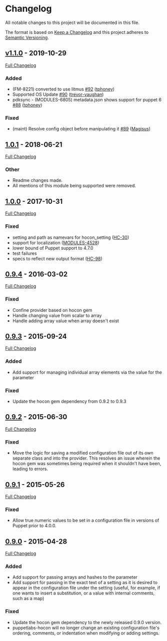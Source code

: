 <!-- markdownlint-disable MD024 -->
# Changelog

All notable changes to this project will be documented in this file.

The format is based on [Keep a Changelog](http://keepachangelog.com/en/1.0.0/) and this project adheres to [Semantic Versioning](http://semver.org).

## [v1.1.0](https://github.com/puppetlabs/puppetlabs-hocon/tree/v1.1.0) - 2019-10-29

[Full Changelog](https://github.com/puppetlabs/puppetlabs-hocon/compare/1.0.1...v1.1.0)

### Added

- (FM-8221) converted to use litmus [#92](https://github.com/puppetlabs/puppetlabs-hocon/pull/92) ([tphoney](https://github.com/tphoney))
- Supported OS Update [#90](https://github.com/puppetlabs/puppetlabs-hocon/pull/90) ([trevor-vaughan](https://github.com/trevor-vaughan))
- pdksync - (MODULES-6805) metadata.json shows support for puppet 6 [#88](https://github.com/puppetlabs/puppetlabs-hocon/pull/88) ([tphoney](https://github.com/tphoney))

### Fixed

- (maint) Resolve config object before manipulating it [#89](https://github.com/puppetlabs/puppetlabs-hocon/pull/89) ([Magisus](https://github.com/Magisus))

## [1.0.1](https://github.com/puppetlabs/puppetlabs-hocon/tree/1.0.1) - 2018-06-21

[Full Changelog](https://github.com/puppetlabs/puppetlabs-hocon/compare/1.0.0...1.0.1)

### Other

- Readme changes made.
- All mentions of this module being supported were removed.

## [1.0.0](https://github.com/puppetlabs/puppetlabs-hocon/tree/1.0.0) - 2017-10-31

[Full Changelog](https://github.com/puppetlabs/puppetlabs-hocon/compare/0.9.4...1.0.0)

### Fixed

- setting and path as namevars for hocon_setting ([HC-30](https://tickets.puppet.com/browse/HC-30))
- support for localization ([MODULES-4528](https://tickets.puppet.com/browse/MODULES-4528))
- lower bound of Puppet support to 4.7.0
- test failures
- specs to reflect new output format ([HC-98](https://tickets.puppet.com/browse/HC-98))

## [0.9.4](https://github.com/puppetlabs/puppetlabs-hocon/tree/0.9.4) - 2016-03-02

[Full Changelog](https://github.com/puppetlabs/puppetlabs-hocon/compare/0.9.3...0.9.4)

### Fixed

- Confine provider based on hocon gem
- Handle changing value from scalar to array
- Handle adding array value when array doesn't exist

## [0.9.3](https://github.com/puppetlabs/puppetlabs-hocon/tree/0.9.3) - 2015-09-24

[Full Changelog](https://github.com/puppetlabs/puppetlabs-hocon/compare/0.9.2...0.9.3)

### Added

- Add support for managing individual array elements via the  value for the  parameter

### Fixed

- Update the hocon gem dependency from 0.9.2 to 0.9.3

## [0.9.2](https://github.com/puppetlabs/puppetlabs-hocon/tree/0.9.2) - 2015-06-30

[Full Changelog](https://github.com/puppetlabs/puppetlabs-hocon/compare/0.9.1...0.9.2)

### Fixed

- Move the logic for saving a modified configuration file out of its own separate class and into the provider. This resolves an issue wherein the hocon gem was sometimes being required when it shouldn't have been, leading to errors.

## [0.9.1](https://github.com/puppetlabs/puppetlabs-hocon/tree/0.9.1) - 2015-05-26

[Full Changelog](https://github.com/puppetlabs/puppetlabs-hocon/compare/0.9.0...0.9.1)

### Fixed

- Allow true numeric values to be set in a configuration file in versions of Puppet prior to 4.0.0.

## [0.9.0](https://github.com/puppetlabs/puppetlabs-hocon/tree/0.9.0) - 2015-04-28

[Full Changelog](https://github.com/puppetlabs/puppetlabs-hocon/compare/2949ddadc2fea633fffa90fe74f4207a4c730a3a...0.9.0)
### Added

- Add support for passing arrays and hashes to the  parameter
- Add support for passing in the exact text of a setting as it is desired to appear in the configuration file under the  setting (useful, for example, if one wants to insert a substitution, or a value with internal comments, such as a map)

### Fixed

- Update the hocon gem dependency to the newly released 0.9.0 version.
- puppetlabs-hocon will no longer change an existing configuration file's ordering, comments, or indentation when modifying or adding settings.


